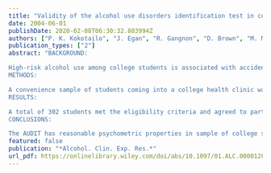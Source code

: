 ```yaml
---
title: "Validity of the alcohol use disorders identification test in college students"
date: 2004-06-01
publishDate: 2020-02-08T06:30:32.803994Z
authors: ["P. K. Kokotailo", "J. Egan", "R. Gangnon", "D. Brown", "M. Mundt", "M. Fleming"]
publication_types: ["2"]
abstract: "BACKGROUND:

High-risk alcohol use among college students is associated with accidents, partner violence, unwanted sexual encounters, tobacco use, and performance issues. The identification and treatment of high-risk drinking students is a priority for many college campuses and college health centers. The goal of this study was to test the psychometric properties of the Alcohol Use Disorders Identification Test (AUDIT) in college students.
METHODS:

A convenience sample of students coming into a college health clinic was asked to complete the 10-question AUDIT and then participate in a research interview. The interview focused on assessing students for alcohol abuse and dependence by using the Composite International Diagnostic Interview Substance Abuse Module and timeline follow-back procedures to assess a 28-day drinking history.
RESULTS:

A total of 302 students met the eligibility criteria and agreed to participate in the study. The sample consisted of 185 females (61%) and 117 males (39%), with a mean age of 20.3 years. Forty students were abstinent, 88 were high-risk drinkers, and 103 met criteria for a 12-month history of dependence. Receiver operator curves demonstrated that the AUDIT had the highest area under the cure for detecting high-risk alcohol use (0.872) and the lowest for identifying persons with a lifetime history of alcohol abuse or dependence (0.775). An AUDIT cutoff score of 6 or greater demonstrated a sensitivity of 91.0% and a specificity of 60.0% in the detection of high-risk drinkers.
CONCLUSIONS:

The AUDIT has reasonable psychometric properties in sample of college students using student health services. This study supports the use of the AUDIT in this population."
featured: false
publication: "*Alcohol. Clin. Exp. Res.*"
url_pdf: https://onlinelibrary.wiley.com/doi/abs/10.1097/01.ALC.0000128239.87611.F5?sid=nlm%3Apubmed
---
```


